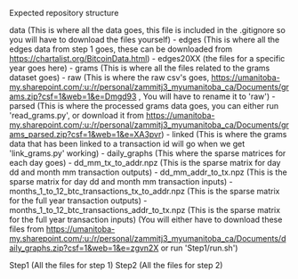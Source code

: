 Expected repository structure

data (This is where all the data goes, this file is included in the .gitignore so you will have to download the files yourself)
	- edges (This is where all the edges data from step 1 goes, these can be downloaded from https://chartalist.org/BitcoinData.html)
		- edges20XX (the files for a specific year goes here)
	- grams (This is where all the files related to the grams dataset goes)
		- raw (This is where the raw csv's goes, https://umanitoba-my.sharepoint.com/:u:/r/personal/zammitj3_myumanitoba_ca/Documents/grams.zip?csf=1&web=1&e=Dmgd93 , You will have to rename it to 'raw')
		- parsed (This is where the processed grams data goes, you can either run 'read_grams.py', or download it from https://umanitoba-my.sharepoint.com/:u:/r/personal/zammitj3_myumanitoba_ca/Documents/grams_parsed.zip?csf=1&web=1&e=XA3pvr)
		- linked (This is where the grams data that has been linked to a transaction id will go when we get 'link_grams.py' working)
	- daily_graphs (This where the sparse matrices for each day goes)
		- dd_mm_tx_to_addr.npz (This is the sparse matrix for day dd and month mm transaction outputs)
		- dd_mm_addr_to_tx.npz (This is the sparse matrix for day dd and month mm transaction inputs)
		- months_1_to_12_btc_transactions_tx_to_addr.npz (This is the sparse matrix for the full year transaction outputs)
		- months_1_to_12_btc_transactions_addr_to_tx.npz (This is the sparse matrix for the full year transaction inputs)
		(You will either have to download these files from https://umanitoba-my.sharepoint.com/:u:/r/personal/zammitj3_myumanitoba_ca/Documents/daily_graphs.zip?csf=1&web=1&e=zgvn2X or run 'Step1/run.sh')

Step1 (All the files for step 1)
Step2 (All the files for step 2)
